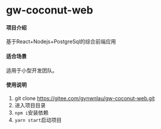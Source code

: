 # gw-coconut-web

#### 项目介绍
基于React+Nodejs+PostgreSql的综合前端应用

#### 适合场景
适用于小型开发团队。

#### 使用说明

1. git clone https://gitee.com/gynwnlau/gw-coconut-web.git
2. 进入项目目录
3. `npm i`安装依赖
4. `yarn start`启动项目